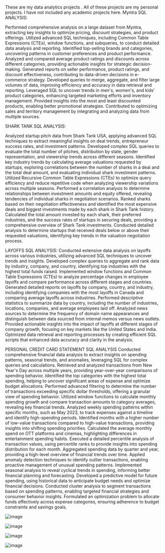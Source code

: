 These are my data analytics projects . All of these projects are my personal projects. I have not included any academic projects here. 
Myntra SQL ANALYSIS:

Performed comprehensive analysis on a large dataset from Myntra, extracting key insights to optimize pricing, discount strategies, and product offerings.
Utilized advanced SQL techniques, including Common Table Expressions (CTEs), window functions, and subqueries, to conduct detailed data analysis and reporting.
Identified top-selling brands and categories, uncovering patterns in customer preferences and product performance.
Analyzed and compared average product ratings and discounts across different categories, providing actionable insights for strategic decision-making.
Generated reports on seller performance, product ratings, and discount effectiveness, contributing to data-driven decisions in e-commerce strategy.
Developed queries to merge, aggregate, and filter large volumes of data, improving efficiency and accuracy in data retrieval and reporting.
Leveraged SQL to uncover trends in men's, women's, and kids' product categories, enhancing targeted marketing efforts and inventory management.
Provided insights into the most and least discounted products, enabling better promotional strategies.
Contributed to optimizing sales and territory management by integrating and analyzing data from multiple sources.


SHARK TANK SQL ANALYSIS:


Analyzed startup pitch data from Shark Tank USA, applying advanced SQL techniques to extract meaningful insights on deal trends, entrepreneur success rates, and investment patterns.
Developed complex SQL queries to evaluate the total number of pitches, distribution by state, gender representation, and viewership trends across different seasons.
Identified key industry trends by calculating average valuations requested by startups, exploring correlations between the number of sharks in a deal and the total deal amount, and evaluating individual shark investment patterns.
Utilized Recursive Common Table Expressions (CTEs) to optimize query efficiency and reduce repetitive code when analyzing viewership variations across multiple seasons.
Performed a correlation analysis to determine relationships between investment amounts and equity offered, revealing tendencies of individual sharks in negotiation scenarios.
Ranked sharks based on their negotiation effectiveness and identified the most expensive deals and biggest investments made by each shark in Shark Tank history.
Calculated the total amount invested by each shark, their preferred industries, and the success rates of startups in securing deals, providing a comprehensive overview of Shark Tank investments.
Conducted detailed analysis to determine startups that received deals below or above their requested valuations, identifying key trends in the valuation negotiation process.


LAYOFFS SQL ANALYSIS:
Conducted extensive data analysis on layoffs across various industries, utilizing advanced SQL techniques to uncover trends and insights.
Developed complex queries to aggregate and rank data by industry, company, and country, identifying top industries with the highest total funds raised.
Implemented window functions and Common Table Expressions (CTEs) to analyze percentage changes in employee layoffs and compare performance across different stages and countries.
Generated detailed reports on layoffs by company, country, and industry, including identifying companies with the most layoffs in Canada and comparing average layoffs across industries.
Performed descriptive statistics to summarize data by country, including the number of industries, locations, companies, and average employees laid off.
Analyzed news sources to determine the frequency of domain name appearances and distinguish between data sourced from internal memos versus news outlets.
Provided actionable insights into the impact of layoffs at different stages of company growth, focusing on key markets like the United States and India.
Optimized data retrieval and reporting processes by creating efficient SQL scripts that enhanced data accuracy and clarity in the analysis.


PERSONAL CREDIT CARD STATEMENT SQL ANALYSIS
Conducted comprehensive financial data analysis to extract insights on spending patterns, seasonal trends, and anomalies, leveraging SQL for complex queries and calculations.
Retrieved and analyzed transactions from New Year's Day across multiple years, providing year-over-year comparisons of spending behavior.
Identified the top categories with the highest total spending, helping to uncover significant areas of expense and optimize budget allocations.
Performed advanced filtering to determine the number of transactions exceeding specific dollar thresholds, offering a granular view of spending behavior.
Utilized window functions to calculate monthly spending growth and compare transaction amounts to category averages, revealing key financial trends.
Analyzed weekly spending patterns within specific months, such as May 2023, to track expenses against a timeline and identify high-spending periods.
Identified months with a higher number of low-value transactions compared to high-value transactions, providing insights into shifting spending priorities.
Calculated the average monthly spend on OTT platforms and cinemas, highlighting differences in entertainment spending habits.
Executed a detailed percentile analysis of transaction values, using percentile ranks to provide insights into spending distribution for each month.
Aggregated spending data by quarter and year, providing a high-level overview of financial trends over time.
Applied anomaly detection techniques to identify outlier transactions, enabling proactive management of unusual spending patterns.
Implemented seasonal analysis to reveal cyclical trends in spending, informing better financial planning and forecasting.
Developed a predictive model for future spending, using historical data to anticipate budget needs and optimize financial decisions.
Conducted cluster analysis to segment transactions based on spending patterns, enabling targeted financial strategies and consumer behavior insights.
Formulated an optimization problem to allocate funds effectively across expense categories, ensuring adherence to budget constraints and savings goals.


![image](https://github.com/user-attachments/assets/ef08802a-7479-4bc9-bb04-c5653025c3cb)

![image](https://github.com/user-attachments/assets/aac04ba9-0679-416d-b2f7-1cf433825073)

![image](https://github.com/user-attachments/assets/702f8d6b-8d2e-4297-9eab-1cd88dc6798c)

![image](https://github.com/user-attachments/assets/d7e4aebc-f701-4207-9ab3-3b69845df055)








